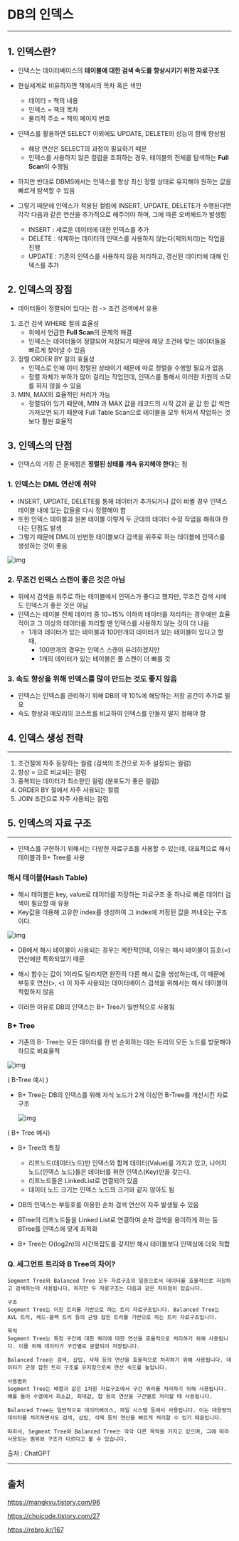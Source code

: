 # DB의 인덱스

---



## 1. 인덱스란?

* 인덱스는 데이터베이스의 **테이블에 대한 검색 속도를 향상시키기 위한 자료구조**

* 현실세계로 비유하자면 책에서의 목차 혹은 색인
  * 데이터 = 책의 내용
  * 인덱스 = 책의 목차
  * 물리적 주소 = 책의 페이지 번호

* 인덱스를 활용하면 SELECT 이외에도 UPDATE, DELETE의 성능이 함께 향상됨
  * 해당 연산은 SELECT의 과정이 필요하기 때문
  * 인덱스를 사용하지 않은 컬럼을 조회하는 경우, 테이블의 전체를 탐색하는 **Full Scan**이 수행됨



* 하지만 반대로 DBMS에서는 인덱스를 항상 최신 정렬 상태로 유지해야 원하는 값을 빠르게 탐색할 수 있음
* 그렇기 때문에 인덱스가 적용된 컬럼에 INSERT, UPDATE, DELETE가 수행된다면 각각 다음과 같은 연산을 추가적으로 해주어야 하며, 그에 따른 오버헤드가 발생함
  * INSERT : 새로운 데이터에 대한 인덱스를 추가
  * DELETE : 삭제하는 데이터의 인덱스를 사용하지 않는다(제외처리)는 작업을 진행
  * UPDATE : 기존의 인덱스를 사용하지 않음 처리하고, 갱신된 데이터에 대해 인덱스를 추가



## 2. 인덱스의 장점

* 데이터들이 정렬되어 있다는 점 -> 조건 검색에서 유용

1. 조건 검색 WHERE 절의 효율성
   * 위에서 언급한 **Full Scan**의 문제의 해결
   * 인덱스는 데이터들이 정렬되어 저장되기 때문에 해당 조건에 맞는 데이터들을 빠르게 찾아낼 수 있음
2. 정렬 ORDER BY 절의 효율성
   * 인덱스로 인해 이미 정렬된 상태이기 때문에 따로 정렬을 수행할 필요가 없음
   * 정렬 자체가 부하가 많이 걸리는 작업인데, 인덱스를 통해서 이러한 자원의 소모를 하지 않을 수 있음
3. MIN, MAX의 효율적인 처리가 가능
   * 정렬되어 있기 때문에, MIN 과 MAX 값을 레코드의 시작 값과 끝 값 한 값 씩만 가져오면 되기 때문에 Full Table Scan으로 테이블을 모두 뒤져서 작업하는 것보다 훨씬 효율적



## 3. 인덱스의 단점

* 인덱스의 가장 큰 문제점은 **정렬된 상태를 계속 유지해야 한다**는 점

### 1. 인덱스는 DML 연산에 취약

* INSERT, UPDATE, DELETE를 통해 데이터가 추가되거나 값이 바뀔 경우 인덱스 테이블 내에 있는 값들을 다시 정렬해야 함
* 또한 인덱스 테이블과 원본 테이블 이렇게 두 군데의 데이터 수정 작업을 해줘야 한다는 단점도 발생
* 그렇기 때문에 DML이 빈번한 테이블보다 검색을 위주로 하는 테이블에 인덱스를 생성하는 것이 좋음

![img](https://blog.kakaocdn.net/dn/bPb8pb/btrePWRO9HY/qrzMfX84KAAuFgkyZkKtKK/img.png)



### 2. 무조건 인덱스 스캔이 좋은 것은 아님

* 위에서 검색을 위주로 하는 테이블에서 인덱스가 좋다고 했지만, 무조건 검색 시에도 인덱스가 좋은 것은 아님
* 인덱스는 테이블 전체 데이터 중 10~15% 이하의 데이터를 처리하는 경우에만 효율적이고 그 이상의 데이터를 처리할 땐 인덱스를 사용하지 않는 것이 더 나음
  * 1개의 데이터가 있는 테이블과 100만개의 데이터가 있는 테이블이 있다고 할 때,
    * 100만개의 경우는 인덱스 스캔이 유리하겠지만
    * 1개의 데이터가 있는 테이블은 풀 스캔이 더 빠를 것



### 3. 속도 향상을 위해 인덱스를 많이 만드는 것도 좋지 않음

* 인덱스는 인덱스를 관리하기 위해 DB의 약 10%에 해당하는 저장 공간이 추가로 필요
* 속도 향상과 메모리의 코스트를 비교하여 인덱스를 만들지 말지 정해야 함



## 4. 인덱스 생성 전략

---

1. 조건절에 자주 등장하는 컬럼 (검색의 조건으로 자주 설정되는 컬럼)
2. 항상 = 으로 비교되는 컬럼
3. 중복되는 데이터가 최소한인 컬럼 (분포도가 좋은 컬럼)
4. ORDER BY 절에서 자주 사용되는 컬럼
5. JOIN 조건으로 자주 사용되는 컬럼



## 5. 인덱스의 자료 구조

---

* 인덱스를 구현하기 위해서는 다양한 자료구조를 사용할 수 있는데, 대표적으로 해시 테이블과 B+ Tree를 사용



### 해시 테이블(Hash Table)

* 해시 테이블은 key, value로 데이터를 저장하는 자료구조 중 하나로 빠른 데이터 검색이 필요할 때 유용
* Key값을 이용해 고유한 index를 생성하여 그 index에 저장된 값을 꺼내오는 구조이다.

![img](https://blog.kakaocdn.net/dn/RpMoO/btqKMzdg9TX/XYkGt2kqE0hr9rqhHx3o3K/img.png)

* DB에서 해시 테이블이 사용되는 경우는 제한적인데, 이유는 해시 테이블이 등호(=) 연산에만 특화되었기 때문

* 해시 함수는 값이 1이라도 달라지면 완전히 다른 해시 값을 생성하는데, 이 때문에 부등호 연산(>, <) 이 자주 사용되는 데이터베이스 검색을 위해서는 해시 테이블이 적합하지 않음
* 이러한 이유로 DB의 인덱스는 B+ Tree가 일반적으로 사용됨



### B+ Tree

* 기존의 B- Tree는 모든 데이터를 한 번 순회하는 데는 트리의 모든 노드를 방문해야 하므로 비효율적

![img](https://blog.kakaocdn.net/dn/Svp6z/btrdEi9c2DR/R4Dnmqkl8RWcqQPBACI9fK/img.png)

( B-Tree 예시 )

* B+ Tree는 DB의 인덱스를 위해 자식 노드가 2개 이상인 B-Tree를 개선시킨 자료구조

  ![img](https://blog.kakaocdn.net/dn/bAARBC/btrdDydoUp7/9h4KOXBRyDNKpKDAe2ugq0/img.png)

( B+ Tree 예시)

* B+ Tree의 특징

  * 리프노드(데이터노드)만 인덱스와 함께 데이터(Value)를 가지고 있고, 나머지 노드(인덱스 노드)들은 데이터를 위한 인덱스(Key)만을 갖는다.
  * 리프노드들은 LinkedList로 연결되어 있음
  * 데이터 노드 크기는 인덱스 노드의 크기와 같지 않아도 됨

  

* DB의 인덱스는 부등호를 이용한 순차 검색 연산이 자주 발생될 수 있음
* BTree의 리프노드들을 Linked List로 연결하여 순차 검색을 용이하게 하는 등 BTree를 인덱스에 맞게 최적화
* B+ Tree는 O(log2n)의 시간복잡도를 갖지만 해시 테이블보다 인덱싱에 더욱 적합



### Q. 세그먼트 트리와 B Tree의 차이?

```mar
Segment Tree와 Balanced Tree 모두 자료구조의 일종으로서 데이터를 효율적으로 저장하고 검색하는데 사용됩니다. 하지만 두 자료구조는 다음과 같은 차이점이 있습니다.

구조
Segment Tree는 이진 트리를 기반으로 하는 트리 자료구조입니다. Balanced Tree는 AVL 트리, 레드-블랙 트리 등의 균형 잡힌 트리를 기반으로 하는 트리 자료구조입니다.

목적
Segment Tree는 특정 구간에 대한 쿼리에 대한 연산을 효율적으로 처리하기 위해 사용됩니다. 이를 위해 데이터가 구간별로 분할되어 저장됩니다.

Balanced Tree는 검색, 삽입, 삭제 등의 연산을 효율적으로 처리하기 위해 사용됩니다. 데이터가 균형 잡힌 트리 구조를 유지함으로써 연산 속도를 높입니다.

사용범위
Segment Tree는 배열과 같은 1차원 자료구조에서 구간 쿼리를 처리하기 위해 사용됩니다. 예를 들어 수열에서 최소값, 최대값, 합 등의 연산을 구간별로 처리할 때 사용됩니다.

Balanced Tree는 일반적으로 데이터베이스, 파일 시스템 등에서 사용됩니다. 이는 대용량의 데이터를 처리하면서도 검색, 삽입, 삭제 등의 연산을 빠르게 처리할 수 있기 때문입니다.

따라서, Segment Tree와 Balanced Tree는 각각 다른 목적을 가지고 있으며, 그에 따라 사용되는 범위와 구조가 다르다고 볼 수 있습니다.
```

출처 : ChatGPT



---

## 출처

https://mangkyu.tistory.com/96

https://choicode.tistory.com/27

https://rebro.kr/167
